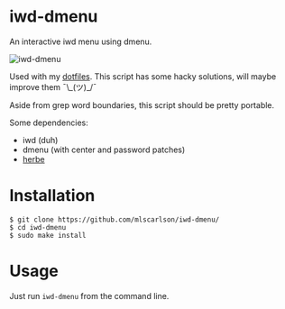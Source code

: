 # iwd-dmenu
An interactive iwd menu using dmenu.

![iwd-dmenu](https://mattcarlson.org/img/iwd-dmenu.png)

Used with my [dotfiles](https://www.git.mcarlson.xyz/dots/). This script has some hacky solutions, will maybe improve them ¯\\\_(ツ)_/¯

Aside from grep word boundaries, this script should be pretty portable.

Some dependencies:
- iwd (duh)
- dmenu (with center and password patches)
- [herbe](https://github.com/dudik/herbe)

# Installation
```shell
$ git clone https://github.com/mlscarlson/iwd-dmenu/
$ cd iwd-dmenu
$ sudo make install
```

# Usage
Just run `iwd-dmenu` from the command line.
